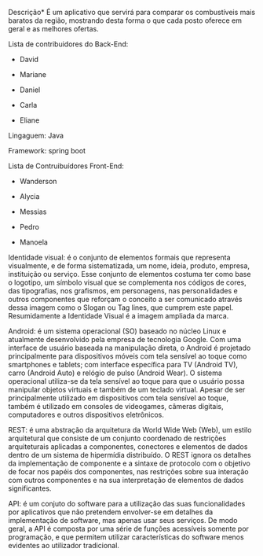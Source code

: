 
Descrição* 
É um aplicativo que servirá para comparar os combustíveis mais baratos da região, mostrando desta forma o que cada posto oferece em geral e as melhores ofertas. 


Lista de contribuidores do Back-End: 

* David 

* Mariane

* Daniel

* Carla 

* Eliane



Lingaguem:  Java

Framework: spring boot



Lista de Contruibuídores Front-End:

* Wanderson

* Alycia

* Messias

* Pedro

* Manoela

Identidade visual: é o conjunto de elementos formais que representa visualmente, 
e de forma sistematizada, um nome, ideia, produto, empresa, instituição ou serviço. 
Esse conjunto de elementos costuma ter como base o logotipo, 
um símbolo visual que se complementa nos códigos de cores, das tipografias, nos grafismos, em personagens, 
nas personalidades e outros componentes que reforçam o conceito a ser comunicado através dessa imagem como o Slogan ou Tag lines, 
que cumprem este papel. Resumidamente a Identidade Visual é a imagem ampliada da marca.


Android: é um sistema operacional (SO) baseado no núcleo Linux e atualmente desenvolvido pela empresa de tecnologia Google.
Com uma interface de usuário baseada na manipulação direta, 
o Android é projetado principalmente para dispositivos móveis com tela sensível ao toque como smartphones e tablets; 
com interface específica para TV (Android TV), carro (Android Auto) e relógio de pulso (Android Wear). 
O sistema operacional utiliza-se da tela sensível ao toque para que o usuário possa manipular objetos virtuais
e também de um teclado virtual. Apesar de ser principalmente utilizado em dispositivos com tela sensível ao toque, 
também é utilizado em consoles de videogames, câmeras digitais, computadores e outros dispositivos eletrônicos.


REST: é uma abstração da arquitetura da World Wide Web (Web), 
um estilo arquitetural que consiste de um conjunto coordenado de restrições arquiteturais aplicadas a componentes, 
conectores e elementos de dados dentro de um sistema de hipermídia distribuído. 
O REST ignora os detalhes da implementação de componente
e a sintaxe de protocolo com o objetivo de focar nos papéis dos componentes, 
nas restrições sobre sua interação com outros componentes e na sua interpretação de elementos de dados significantes.


API: é um conjuto do software para a utilização das suas funcionalidades por aplicativos que 
não pretendem envolver-se em detalhes da implementação de software, mas apenas usar seus serviços.
De modo geral, a API é composta por uma série de funções acessíveis somente por programação, 
e que permitem utilizar características do software menos evidentes ao utilizador tradicional.
